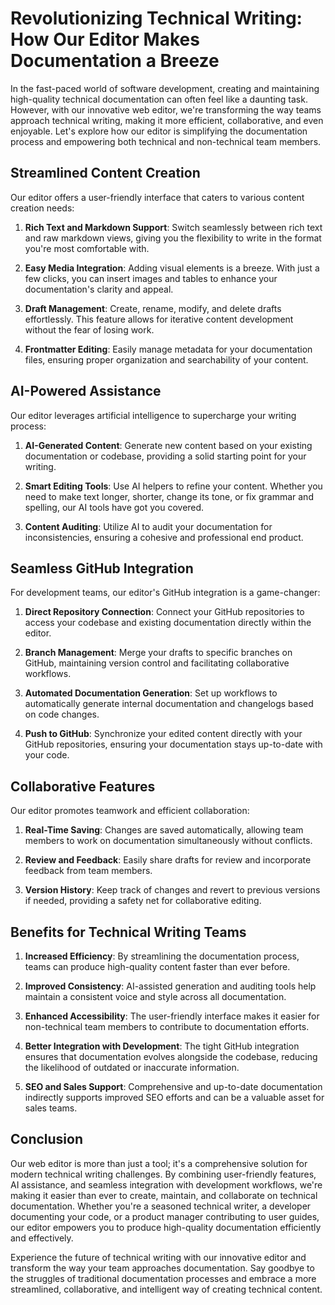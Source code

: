 

  # Revolutionizing Technical Writing: How Our Editor Makes Documentation a Breeze

In the fast-paced world of software development, creating and maintaining high-quality technical documentation can often feel like a daunting task. However, with our innovative web editor, we're transforming the way teams approach technical writing, making it more efficient, collaborative, and even enjoyable. Let's explore how our editor is simplifying the documentation process and empowering both technical and non-technical team members.

## Streamlined Content Creation

Our editor offers a user-friendly interface that caters to various content creation needs:

1. **Rich Text and Markdown Support**: Switch seamlessly between rich text and raw markdown views, giving you the flexibility to write in the format you're most comfortable with.

2. **Easy Media Integration**: Adding visual elements is a breeze. With just a few clicks, you can insert images and tables to enhance your documentation's clarity and appeal.

3. **Draft Management**: Create, rename, modify, and delete drafts effortlessly. This feature allows for iterative content development without the fear of losing work.

4. **Frontmatter Editing**: Easily manage metadata for your documentation files, ensuring proper organization and searchability of your content.

## AI-Powered Assistance

Our editor leverages artificial intelligence to supercharge your writing process:

1. **AI-Generated Content**: Generate new content based on your existing documentation or codebase, providing a solid starting point for your writing.

2. **Smart Editing Tools**: Use AI helpers to refine your content. Whether you need to make text longer, shorter, change its tone, or fix grammar and spelling, our AI tools have got you covered.

3. **Content Auditing**: Utilize AI to audit your documentation for inconsistencies, ensuring a cohesive and professional end product.

## Seamless GitHub Integration

For development teams, our editor's GitHub integration is a game-changer:

1. **Direct Repository Connection**: Connect your GitHub repositories to access your codebase and existing documentation directly within the editor.

2. **Branch Management**: Merge your drafts to specific branches on GitHub, maintaining version control and facilitating collaborative workflows.

3. **Automated Documentation Generation**: Set up workflows to automatically generate internal documentation and changelogs based on code changes.

4. **Push to GitHub**: Synchronize your edited content directly with your GitHub repositories, ensuring your documentation stays up-to-date with your code.

## Collaborative Features

Our editor promotes teamwork and efficient collaboration:

1. **Real-Time Saving**: Changes are saved automatically, allowing team members to work on documentation simultaneously without conflicts.

2. **Review and Feedback**: Easily share drafts for review and incorporate feedback from team members.

3. **Version History**: Keep track of changes and revert to previous versions if needed, providing a safety net for collaborative editing.

## Benefits for Technical Writing Teams

1. **Increased Efficiency**: By streamlining the documentation process, teams can produce high-quality content faster than ever before.

2. **Improved Consistency**: AI-assisted generation and auditing tools help maintain a consistent voice and style across all documentation.

3. **Enhanced Accessibility**: The user-friendly interface makes it easier for non-technical team members to contribute to documentation efforts.

4. **Better Integration with Development**: The tight GitHub integration ensures that documentation evolves alongside the codebase, reducing the likelihood of outdated or inaccurate information.

5. **SEO and Sales Support**: Comprehensive and up-to-date documentation indirectly supports improved SEO efforts and can be a valuable asset for sales teams.

## Conclusion

Our web editor is more than just a tool; it's a comprehensive solution for modern technical writing challenges. By combining user-friendly features, AI assistance, and seamless integration with development workflows, we're making it easier than ever to create, maintain, and collaborate on technical documentation. Whether you're a seasoned technical writer, a developer documenting your code, or a product manager contributing to user guides, our editor empowers you to produce high-quality documentation efficiently and effectively.

Experience the future of technical writing with our innovative editor and transform the way your team approaches documentation. Say goodbye to the struggles of traditional documentation processes and embrace a more streamlined, collaborative, and intelligent way of creating technical content.

  